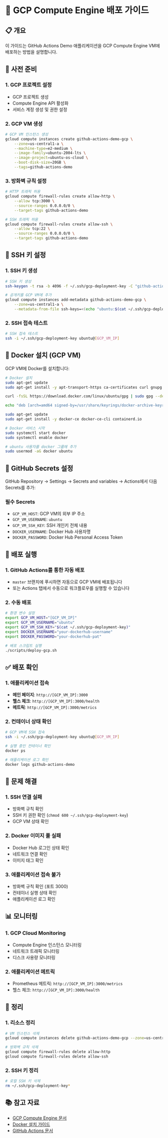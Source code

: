 # 🚀 GCP Compute Engine 배포 가이드

## 📋 개요

이 가이드는 GitHub Actions Demo 애플리케이션을 GCP Compute Engine VM에 배포하는 방법을 설명합니다.

## 🔧 사전 준비

### 1. GCP 프로젝트 설정
- GCP 프로젝트 생성
- Compute Engine API 활성화
- 서비스 계정 생성 및 권한 설정

### 2. GCP VM 생성
```bash
# GCP VM 인스턴스 생성
gcloud compute instances create github-actions-demo-gcp \
    --zone=us-central1-a \
    --machine-type=e2-medium \
    --image-family=ubuntu-2004-lts \
    --image-project=ubuntu-os-cloud \
    --boot-disk-size=20GB \
    --tags=github-actions-demo
```

### 3. 방화벽 규칙 설정
```bash
# HTTP 트래픽 허용
gcloud compute firewall-rules create allow-http \
    --allow tcp:3000 \
    --source-ranges 0.0.0.0/0 \
    --target-tags github-actions-demo

# SSH 트래픽 허용
gcloud compute firewall-rules create allow-ssh \
    --allow tcp:22 \
    --source-ranges 0.0.0.0/0 \
    --target-tags github-actions-demo
```

## 🔑 SSH 키 설정

### 1. SSH 키 생성
```bash
# SSH 키 생성
ssh-keygen -t rsa -b 4096 -f ~/.ssh/gcp-deployment-key -C "github-actions-demo"

# 공개키를 GCP VM에 추가
gcloud compute instances add-metadata github-actions-demo-gcp \
    --zone=us-central1-a \
    --metadata-from-file ssh-keys=<(echo "ubuntu:$(cat ~/.ssh/gcp-deployment-key.pub)")
```

### 2. SSH 접속 테스트
```bash
# SSH 접속 테스트
ssh -i ~/.ssh/gcp-deployment-key ubuntu@[GCP_VM_IP]
```

## 🐳 Docker 설치 (GCP VM)

GCP VM에 Docker를 설치합니다:

```bash
# Docker 설치
sudo apt-get update
sudo apt-get install -y apt-transport-https ca-certificates curl gnupg lsb-release

curl -fsSL https://download.docker.com/linux/ubuntu/gpg | sudo gpg --dearmor -o /usr/share/keyrings/docker-archive-keyring.gpg

echo "deb [arch=amd64 signed-by=/usr/share/keyrings/docker-archive-keyring.gpg] https://download.docker.com/linux/ubuntu $(lsb_release -cs) stable" | sudo tee /etc/apt/sources.list.d/docker.list > /dev/null

sudo apt-get update
sudo apt-get install -y docker-ce docker-ce-cli containerd.io

# Docker 서비스 시작
sudo systemctl start docker
sudo systemctl enable docker

# ubuntu 사용자를 docker 그룹에 추가
sudo usermod -aG docker ubuntu
```

## 🔐 GitHub Secrets 설정

GitHub Repository → Settings → Secrets and variables → Actions에서 다음 Secrets를 추가:

### 필수 Secrets
- `GCP_VM_HOST`: GCP VM의 외부 IP 주소
- `GCP_VM_USERNAME`: `ubuntu`
- `GCP_VM_SSH_KEY`: SSH 개인키 전체 내용
- `DOCKER_USERNAME`: Docker Hub 사용자명
- `DOCKER_PASSWORD`: Docker Hub Personal Access Token


## 🚀 배포 실행

### 1. GitHub Actions를 통한 자동 배포
- `master` 브랜치에 푸시하면 자동으로 GCP VM에 배포됩니다
- 또는 Actions 탭에서 수동으로 워크플로우를 실행할 수 있습니다

### 2. 수동 배포
```bash
# 환경 변수 설정
export GCP_VM_HOST="[GCP_VM_IP]"
export GCP_VM_USERNAME="ubuntu"
export GCP_VM_SSH_KEY="$(cat ~/.ssh/gcp-deployment-key)"
export DOCKER_USERNAME="your-dockerhub-username"
export DOCKER_PASSWORD="your-dockerhub-pat"

# 배포 스크립트 실행
./scripts/deploy-gcp.sh
```

## ✅ 배포 확인

### 1. 애플리케이션 접속
- **메인 페이지**: `http://[GCP_VM_IP]:3000`
- **헬스 체크**: `http://[GCP_VM_IP]:3000/health`
- **메트릭**: `http://[GCP_VM_IP]:3000/metrics`

### 2. 컨테이너 상태 확인
```bash
# GCP VM에 SSH 접속
ssh -i ~/.ssh/gcp-deployment-key ubuntu@[GCP_VM_IP]

# 실행 중인 컨테이너 확인
docker ps

# 애플리케이션 로그 확인
docker logs github-actions-demo
```

## 🔧 문제 해결

### 1. SSH 연결 실패
- 방화벽 규칙 확인
- SSH 키 권한 확인 (`chmod 600 ~/.ssh/gcp-deployment-key`)
- GCP VM 상태 확인

### 2. Docker 이미지 풀 실패
- Docker Hub 로그인 상태 확인
- 네트워크 연결 확인
- 이미지 태그 확인

### 3. 애플리케이션 접속 불가
- 방화벽 규칙 확인 (포트 3000)
- 컨테이너 실행 상태 확인
- 애플리케이션 로그 확인

## 📊 모니터링

### 1. GCP Cloud Monitoring
- Compute Engine 인스턴스 모니터링
- 네트워크 트래픽 모니터링
- 디스크 사용량 모니터링

### 2. 애플리케이션 메트릭
- Prometheus 메트릭: `http://[GCP_VM_IP]:3000/metrics`
- 헬스 체크: `http://[GCP_VM_IP]:3000/health`

## 🧹 정리

### 1. 리소스 정리
```bash
# VM 인스턴스 삭제
gcloud compute instances delete github-actions-demo-gcp --zone=us-central1-a

# 방화벽 규칙 삭제
gcloud compute firewall-rules delete allow-http
gcloud compute firewall-rules delete allow-ssh
```

### 2. SSH 키 정리
```bash
# 로컬 SSH 키 삭제
rm ~/.ssh/gcp-deployment-key*
```

## 📚 참고 자료

- [GCP Compute Engine 문서](https://cloud.google.com/compute/docs)
- [Docker 설치 가이드](https://docs.docker.com/engine/install/ubuntu/)
- [GitHub Actions 문서](https://docs.github.com/en/actions)
